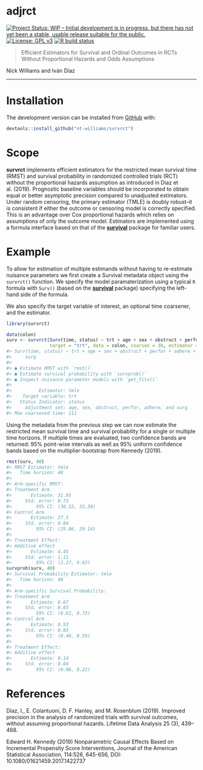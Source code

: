 
<!-- README.md is generated from README.Rmd. Please edit that file -->

# adjrct

<!-- badges: start -->

[![Project Status: WIP – Initial development is in progress, but there
has not yet been a stable, usable release suitable for the
public.](https://www.repostatus.org/badges/latest/wip.svg)](https://www.repostatus.org/#wip)
[![License: GPL
v3](https://img.shields.io/badge/License-GPLv3-blue.svg)](https://www.gnu.org/licenses/gpl-3.0)
[![R build
status](https://github.com/nt-williams/rctSurv/workflows/R-CMD-check/badge.svg)](https://github.com/nt-williams/rctSurv/actions)
<!-- badges: end -->

> Efficient Estimators for Survival and Ordinal Outcomes in RCTs Without
> Proportional Hazards and Odds Assumptions

Nick Williams and Iván Díaz

------------------------------------------------------------------------

# Installation

The development version can be installed from
[GitHub](https://github.com) with:

``` r
devtools::install_github("nt-williams/survrct")
```

# Scope

**survrct** implements efficient estimators for the restricted mean
survival time (RMST) and survival probability in randomized controlled
trials (RCT) without the proportional hazards assumption as introduced
in Diaz et al. (2019). Prognostic baseline variables should be
incorporated to obtain equal or better asymptotic precision compared to
unadjusted estimators. Under random censoring, the primary estimator
(TMLE) is doubly robust–it is consistent if either the outcome or
censoring model is correctly specified. This is an advantage over Cox
proportional hazards which relies on assumptions of only the outcome
model. Estimators are implemented using a formula interface based on
that of the [**survival**](https://CRAN.R-project.org/package=survival)
package for familiar users.

# Example

To allow for estimation of multiple estimands without having to
re-estimate nuisance parameters we first create a Survival metadata
object using the `survrct()` function. We specify the model
paramaterization using a typical `R` formula with `Surv()` (based on the
[**survival**](https://CRAN.R-project.org/package=survival) package)
specifying the left-hand side of the formula.

We also specify the target variable of interest, an optional time
coarsener, and the estimator.

``` r
library(survrct)

data(colon)
surv <- survrct(Surv(time, status) ~ trt + age + sex + obstruct + perfor + adhere + surg,
                target = "trt", data = colon, coarsen = 30, estimator = "tmle")
#> Surv(time, status) ~ trt + age + sex + obstruct + perfor + adhere + 
#>     surg
#> 
#> ● Estimate RMST with `rmst()`
#> ● Estimate survival probability with `survprob()`
#> ● Inspect nuisance parameter models with `get_fits()`
#> 
#>          Estimator: tmle
#>    Target variable: trt
#>   Status Indicator: status
#>     Adjustment set: age, sex, obstruct, perfor, adhere, and surg
#> Max coarsened time: 111
```

Using the metadata from the previous step we can now estimate the
restricted mean survival time and survival probability for a single or
multiple time horizons. If multiple times are evaluated, two confidence
bands are returned: 95% point-wise intervals as well as 95% uniform
confidence bands based on the multiplier-bootstrap from Kennedy (2019).

``` r
rmst(surv, 40)
#> RMST Estimator: tmle
#>   Time horizon: 40
#> 
#> Arm-specific RMST:
#> Treatment Arm
#>       Estimate: 31.95
#>     Std. error: 0.73
#>         95% CI: (30.52, 33.38)
#> Control Arm
#>       Estimate: 27.5
#>     Std. error: 0.84
#>         95% CI: (25.86, 29.14)
#> 
#> Treatment Effect:
#> Additive effect
#>       Estimate: 4.45
#>     Std. error: 1.11
#>         95% CI: (2.27, 6.63)
survprob(surv, 40)
#> Survival Probability Estimator: tmle
#>   Time horizon: 40
#> 
#> Arm-specific Survival Probability:
#> Treatment Arm
#>       Estimate: 0.67
#>     Std. error: 0.03
#>         95% CI: (0.62, 0.73)
#> Control Arm
#>       Estimate: 0.53
#>     Std. error: 0.03
#>         95% CI: (0.48, 0.59)
#> 
#> Treatment Effect:
#> Additive effect
#>       Estimate: 0.14
#>     Std. error: 0.04
#>         95% CI: (0.06, 0.22)
```

# References

Díaz, I., E. Colantuoni, D. F. Hanley, and M. Rosenblum (2019). Improved
precision in the analysis of randomized trials with survival outcomes,
without assuming proportional hazards. Lifetime Data Analysis 25 (3),
439–468.

Edward H. Kennedy (2019) Nonparametric Causal Effects Based on
Incremental Propensity Score Interventions, Journal of the American
Statistical Association, 114:526, 645-656, DOI:
10.1080/01621459.2017.1422737
